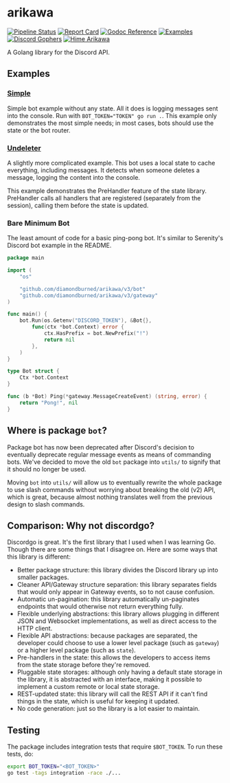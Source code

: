 # arikawa

[![ Pipeline Status ][pipeline_img    ]][pipeline    ]
[![ Report Card     ][goreportcard_img]][goreportcard]
[![ Godoc Reference ][pkg.go.dev_img  ]][pkg.go.dev  ]
[![ Examples        ][examples_img    ]][examples    ]
[![ Discord Gophers ][dgophers_img    ]][dgophers    ]
[![ Hime Arikawa    ][himeArikawa_img ]][himeArikawa ]

A Golang library for the Discord API.

[dgophers]:     https://discord.gg/7jSf85J
[dgophers_img]: https://img.shields.io/badge/Discord%20Gophers-%23arikawa-%237289da?style=flat-square

[examples]:     https://github.com/diamondburned/arikawa/tree/v3/0-examples
[examples_img]: https://img.shields.io/badge/Example-__example%2F-blueviolet?style=flat-square

[pipeline]:     https://builds.sr.ht/~diamondburned/arikawa
[pipeline_img]: https://builds.sr.ht/~diamondburned/arikawa.svg?style=flat-square

[pkg.go.dev]:     https://pkg.go.dev/github.com/diamondburned/arikawa/v3
[pkg.go.dev_img]: https://pkg.go.dev/badge/github.com/diamondburned/arikawa/v3

[himeArikawa]:     https://hime-goto.fandom.com/wiki/Hime_Arikawa
[himeArikawa_img]: https://img.shields.io/badge/Hime-Arikawa-ea75a2?style=flat-square

[goreportcard]:     https://goreportcard.com/report/github.com/diamondburned/arikawa
[goreportcard_img]: https://goreportcard.com/badge/github.com/diamondburned/arikawa?style=flat-square


## Examples

### [Simple](https://github.com/diamondburned/arikawa/tree/v3/_example/simple)

Simple bot example without any state. All it does is logging messages sent into
the console. Run with `BOT_TOKEN="TOKEN" go run .`. This example only
demonstrates the most simple needs; in most cases, bots should use the state or
the bot router.

### [Undeleter](https://github.com/diamondburned/arikawa/tree/v3/_example/undeleter)

A slightly more complicated example. This bot uses a local state to cache
everything, including messages. It detects when someone deletes a message,
logging the content into the console.

This example demonstrates the PreHandler feature of the state library.
PreHandler calls all handlers that are registered (separately from the session),
calling them before the state is updated.

### Bare Minimum Bot

The least amount of code for a basic ping-pong bot. It's similar to Serenity's
Discord bot example in the README.

```go
package main

import (
	"os"

	"github.com/diamondburned/arikawa/v3/bot"
	"github.com/diamondburned/arikawa/v3/gateway"
)

func main() {
	bot.Run(os.Getenv("DISCORD_TOKEN"), &Bot{},
		func(ctx *bot.Context) error {
			ctx.HasPrefix = bot.NewPrefix("!")
			return nil
		},
	)
}

type Bot struct {
	Ctx *bot.Context
}

func (b *Bot) Ping(*gateway.MessageCreateEvent) (string, error) {
	return "Pong!", nil
}
```


## Where is package `bot`?

Package bot has now been deprecated after Discord's decision to eventually
deprecate regular message events as means of commanding bots. We've decided to
move the old `bot` package into `utils/` to signify that it should no longer be
used.

Moving `bot` into `utils/` will allow us to eventually rewrite the whole package
to use slash commands without worrying about breaking the old (v2) API, which is
great, because almost nothing translates well from the previous design to slash
commands.


## Comparison: Why not discordgo?

Discordgo is great. It's the first library that I used when I was learning Go.
Though there are some things that I disagree on. Here are some ways that this
library is different:

- Better package structure: this library divides the Discord library up into
smaller packages.
- Cleaner API/Gateway structure separation: this library separates fields that
would only appear in Gateway events, so to not cause confusion.
- Automatic un-pagination: this library automatically un-paginates endpoints
that would otherwise not return everything fully.
- Flexible underlying abstractions: this library allows plugging in different
JSON and Websocket implementations, as well as direct access to the HTTP 
client.
- Flexible API abstractions: because packages are separated, the developer could
choose to use a lower level package (such as `gateway`) or a higher level
package (such as `state`).
- Pre-handlers in the state: this allows the developers to access items from the
state storage before they're removed.
- Pluggable state storages: although only having a default state storage in the
library, it is abstracted with an interface, making it possible to implement a
custom remote or local state storage.
- REST-updated state: this library will call the REST API if it can't find
things in the state, which is useful for keeping it updated.
- No code generation: just so the library is a lot easier to maintain.


## Testing

The package includes integration tests that require `$BOT_TOKEN`. To run these
tests, do:

```sh
export BOT_TOKEN="<BOT_TOKEN>"
go test -tags integration -race ./...
```
